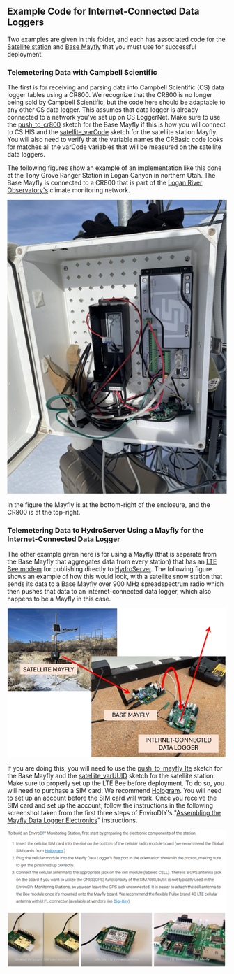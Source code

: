 ## Example Code for Internet-Connected Data Loggers

Two examples are given in this folder, and each has associated code for the [Satellite station](../../mayfly_datalogger/telemetry) and [Base Mayfly](../mayfly) that you must use for successful deployment. 

### Telemetering Data with Campbell Scientific
The first is for receiving and parsing data into Campbell Scientific (CS) data logger tables using a CR800. We recognize that the CR800 is no longer being sold by Campbell Scientific, but the code here should be adaptable to any other CS data logger.
This assumes that data logger is already connected to a network you've set up on CS LoggerNet. Make sure to use the [push_to_cr800](../mayfly/push_to_cr800) sketch for the Base Mayfly if this is how you will connect to CS HIS and the [satellite_varCode](../../mayfly_datalogger/telemetry/satellite_varCode) sketch for the satellite station Mayfly. You will also need to verify that the variable names the CRBasic code looks for matches all the varCode variables that will be measured on the satellite data loggers.

The following figures show an example of an implementation like this done at the Tony Grove Ranger Station in Logan Canyon in northern Utah. The Base Mayfly is connected to a CR800 that is part of the [Logan River Observatory's](https://uwrl.usu.edu/lro/) climate monitoring network.

![LRO Base Station Example](../base_figures/cr800_base.png)

In the figure the Mayfly is at the bottom-right of the enclosure, and the CR800 is at the top-right.

### Telemetering Data to HydroServer Using a Mayfly for the Internet-Connected Data Logger
The other example given here is for using a Mayfly (that is separate from the Base Mayfly that aggregates data from every station) that has an [LTE Bee modem](https://www.envirodiy.org/product/envirodiy-lte-bee/) for publishing directly to [HydroServer](https://hydroserver.geoglows.org/browse). The following figure shows an example of how this would look, with a satellite snow station that sends its data to a Base Mayfly over 900 MHz spreadspectrum radio which then pushes that 
data to an internet-connected data logger, which also happens to be a Mayfly in this case.

![mayfly_internet_datalogger_example](../base_figures/mayfly_internet_datalogger_example.png)

If you are doing this, you will need to use the [push_to_mayfly_lte](../mayfly/push_to_mayfly_lte) sketch for the Base Mayfly and the [satellite_varUUID](../../mayfly_datalogger/telemetry/satellite_varUUID) sketch for the satellite station.
Make sure to properly set up the LTE Bee before deployment. To do so, you will need to purchase a SIM card. We recommend [Hologram](https://store.hologram.io/). You will need to set up an account before the SIM card will work. Once you receive the SIM card and set up the account, follow the instructions in the following screenshot taken from the first three steps of EnviroDIY's "[Assembling the Mayfly Data Logger Electronics](https://www.envirodiy.org/knowledge-base/building-an-envirodiy-monitoring-station/)" instructions.

![sim_card_instructions](../base_figures/sim_card_instructions.png)
